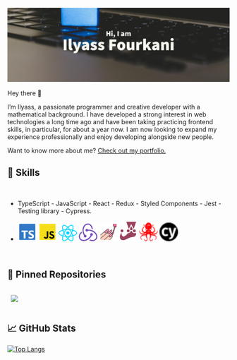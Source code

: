 [![Ilyass's GitHub Banner](./imgsAndSvgs/Ilyass.png)](https://github.com/Ilyass-shw)

Hey there 👋

I’m Ilyass, a passionate programmer and creative developer with a mathematical background. I have developed a strong interest in web technologies a long time ago and have been taking practicing frontend skills, in particular, for about a year now. I am now looking to expand my experience professionally and enjoy developing alongside new people.

Want to know more about me? [Check out my portfolio.](https://ilyassf.netlify.app)
<br>

## 💼 Skills
<br>

- TypeScript - JavaScript - React -  Redux -  Styled Components - Jest -  Testing library - Cypress.

- <img src="./imgsAndSvgs/file-type-typescript-official.svg" width='42px'/>  <img src="./imgsAndSvgs/file-type-js-official.svg" width='42px'/> <img src="./imgsAndSvgs/react.svg" width='42px'/> <img src="./imgsAndSvgs/redux.svg" width='42px'/> <img src="./imgsAndSvgs/file-type-styled.svg" width='42px'/> <img src="./imgsAndSvgs/jest.svg" width='42px'/>  <img src="./imgsAndSvgs/testinglibrary.svg" width='42px'/> <img src="./imgsAndSvgs/cypress%20(5).svg" width='42px'/> 


<br>

## 📌 Pinned Repositories

<a href="https://github.com/Ilyass-shw/Shw-shop">
  <img align="center" style="margin:1rem 0.5rem" src="https://github-readme-stats.vercel.app/api/pin/?username=Ilyass-shw&repo=Shw-shop&theme=midnight-purple&show_icons=true" />
</a>
<br>

## 📈 GitHub Stats

[![Top Langs](https://github-readme-stats.vercel.app/api/top-langs/?username=Ilyass-shw&theme=midnight-purple)](https://github.com/Ilyass-shw/Ilyass-shw)

